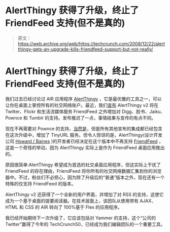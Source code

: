 # AlertThingy 获得了升级，终止了 FriendFeed 支持(但不是真的)

> 原文：<https://web.archive.org/web/https://techcrunch.com/2008/12/22/alertthingy-gets-an-upgrade-kills-friendfeed-support-but-not-really/>

# AlertThingy 获得了升级，终止了 FriendFeed 支持(但不是真的)

我们过去已经讨论过 AIR 应用程序 [AlertThingy](https://web.archive.org/web/20221006182326/http://www.alertthingy.com/) ，它是最优雅的工具之一，可以让你在桌面上掌控所有的社交网络账户。最近，我们[宣布](https://web.archive.org/web/20221006182326/http://www.beta.techcrunch.com/2008/10/06/alert-thingy-looks-to-be-all-in-one-social-desktop-tool/) AlertThingy v2 将在 Twitter、Flickr 和生活流媒体服务 FriendFeed 之外增加对 Digg、脸书、Jaiku、Pownce 和 Tumblr 的支持。发布推迟了一点，事情结果与宣传的有点不同。

现在不再需要对 Pownce 的支持，[当然是](https://web.archive.org/web/20221006182326/http://www.beta.techcrunch.com/2008/12/01/pownce-deadpooled-team-moves-to-six-apart/)，但是所有其他宣布的集成都已经包含在这次升级中，增加了 TinyURL 服务。但令人惊讶的是，AlertThingy(设计开发公司 [Howard / Baines](https://web.archive.org/web/20221006182326/http://howardbaines.com/) )的开发者已经决定在这个版本中不再支持 [FriendFeed](https://web.archive.org/web/20221006182326/http://friendfeed.com/) ，这是一个奇怪的举动，因为 AlertThingy 实际上是作为 FriendFeed 桌面应用推出的。

原因很简单:AlertThingy 希望成为首选的社交桌面应用程序，但这实际上干扰了 FriendFeed 的存在理由，FriendFeed 将你所有的社交网络数据汇集到你的浏览器中。不过，粉丝们不必担心，因为除了升级后的“普通”版本之外，现在还有一个特殊的仅支持 FriendFeed 的版本。

AlertThingy v2 还获得了一个全新的用户界面，并增加了对 RSS 的支持，这使它成为一个基于桌面的提要阅读器。在技术层面上，该团队从使用带有 AJAX、HTML 和 CSS 的 AIR 转向了 100%基于 Flex 的应用程序。

我已经开始期待下一次升级了，它应该包括对 Yammer 的支持，这个“公司的 Twitter”赢得了今年的 TechCrunch50，已经成为我们编辑团队的一个重要工具。